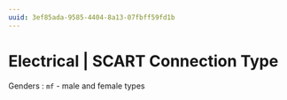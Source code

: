 ```yaml
---
uuid: 3ef85ada-9585-4404-8a13-07fbff59fd1b
---
```

# Electrical | SCART Connection Type

Genders
: `mf` - male and female types
